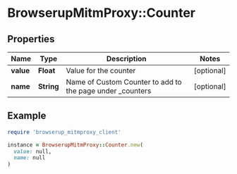 # BrowserupMitmProxy::Counter

## Properties

| Name | Type | Description | Notes |
| ---- | ---- | ----------- | ----- |
| **value** | **Float** | Value for the counter | [optional] |
| **name** | **String** | Name of Custom Counter to add to the page under _counters | [optional] |

## Example

```ruby
require 'browserup_mitmproxy_client'

instance = BrowserupMitmProxy::Counter.new(
  value: null,
  name: null
)
```

